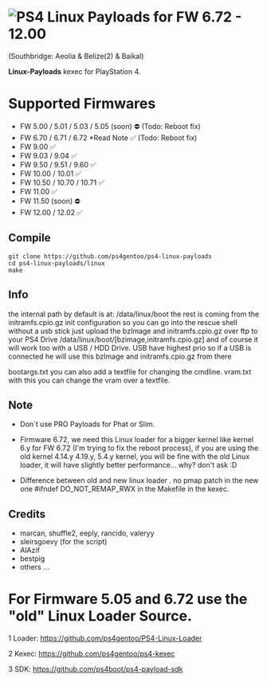 # ![PS4](https://img.shields.io/badge/-PS4-003791?style=flat&logo=PlayStation) Linux Payloads for FW 6.72 - 12.00 
(Southbridge: Aeolia & Belize(2) & Baikal)

**Linux-Payloads** kexec for PlayStation 4.

# Supported Firmwares

*   FW 5.00 / 5.01 / 5.03 / 5.05 (soon)  ⛔  (Todo: Reboot fix)
*   FW 6.70 / 6.71 / 6.72  *Read Note ✅     (Todo: Reboot fix)
*   FW 9.00 ✅ 
*   FW 9.03 / 9.04 ✅ 
*   FW 9.50 / 9.51 / 9.60 ✅ 
*   FW 10.00 / 10.01 ✅ 
*   FW 10.50 / 10.70 / 10.71 ✅ 
*   FW 11.00 ✅ 
*   FW 11.50 (soon)  ⛔  
*   FW 12.00 / 12.02 ✅ 


## Compile
    git clone https://github.com/ps4gentoo/ps4-linux-payloads
    cd ps4-linux-payloads/linux
    make

## Info
the internal path by default is at: /data/linux/boot  the rest is coming from the initramfs.cpio.gz init configuration
so you can go into the rescue shell without a usb stick just upload the bzImage and initramfs.cpio.gz over ftp to your PS4 Drive
/data/linux/boot/[bzimage,initramfs.cpio.gz] and of course it will work too with a USB / HDD Drive.  USB have highest prio so if a USB is connected he will  use this bzImage and initramfs.cpio.gz from there 

bootargs.txt you can also add a textfile for changing the cmdline.
vram.txt with this you can change the vram over a textfile.

## Note 
* Don`t use PRO Payloads for Phat or Slim. 

* Firmware 6.72, we need this Linux loader for a bigger kernel like kernel 6.y for FW 6.72 (I'm trying to fix the reboot process), if you are using the old kernel 4.14.y 4.19.y, 5.4.y kernel, you will be fine with the old Linux loader, it will have slightly better performance... why? don't ask :D
* Difference between old and new linux loader . no pmap patch in the new one #ifndef DO_NOT_REMAP_RWX  in the Makefile in the kexec.




## Credits
* marcan, shuffle2, eeply, rancido, valeryy 
* sleirsgoevy (for the script)
* AlAzif
* bestpig 
* others ... 


# For Firmware 5.05 and 6.72 use the "old" Linux Loader Source.
1 Loader: https://github.com/ps4gentoo/PS4-Linux-Loader

2 Kexec: https://github.com/ps4gentoo/ps4-kexec

3 SDK: https://github.com/ps4boot/ps4-payload-sdk
